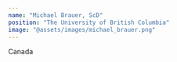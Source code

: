 ```yaml
---
name: "Michael Brauer, ScD"
position: "The University of British Columbia"
image: "@assets/images/michael_brauer.png"
---
```


Canada
